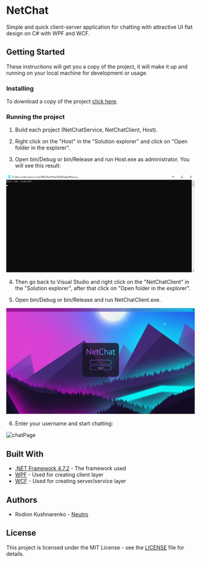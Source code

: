 # NetChat
Simple and quick client-server application for chatting with attractive UI flat design on C# with WPF and WCF.

## Getting Started
These instructions will get you a copy of the project, it will make it up and running on your local machine for development or usage.

### Installing
To download a copy of the project [click here](https://github.com/neutroo/NetChat/archive/refs/heads/master.zip).

### Running the project
1. Build each project (NetChatService, NetChatClient, Host).

2. Right click on the "Host" in the "Solution explorer" and click on "Open folder in the explorer".

3. Open bin/Debug or bin/Release and run Host.exe as administrator. You will see this result: 

<img src="https://raw.githubusercontent.com/Neutroo/NetChat/readme-screenshots/ReadmeScreenshots/Screenshot%202022-02-21%20201808.png" width="700">

4. Then go back to Visual Studio and right click on the "NetChatClient" in the "Solution explorer", after that click on "Open folder in the explorer".

5. Open bin/Debug or bin/Release and run NetChatClient.exe.

![loginPage](https://raw.githubusercontent.com/Neutroo/NetChat/readme-screenshots/ReadmeScreenshots/Screenshot%202021-12-13%20193349.png)

6. Enter your username and start chatting:

![chatPage](https://raw.githubusercontent.com/Neutroo/NetChat/readme-screenshots/ReadmeScreenshots/Screenshot%202022-02-21%20202659.png)

## Built With
* [.NET Framework 4.7.2](https://dotnet.microsoft.com/en-us/download/dotnet-framework/net472) - The framework used
* [WPF](https://docs.microsoft.com/ru-ru/visualstudio/designers/getting-started-with-wpf?view=vs-2022) - Used for creating client layer
* [WCF](https://docs.microsoft.com/ru-ru/dotnet/framework/wcf/whats-wcf) - Used for creating server/service layer

## Authors
* Rodion Kushnarenko - [Neutro](https://github.com/Neutroo)

## License
This project is licensed under the MIT License - see the [LICENSE](https://github.com/neutroo/NetChat/blob/master/LICENSE) file for details.
